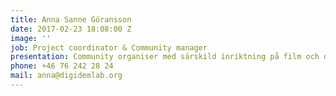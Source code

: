 ```yaml
---
title: Anna Sanne Göransson
date: 2017-02-23 18:08:00 Z
image: ''
job: Project coordinator & Community manager
presentation: Community organiser med särskild inriktning på film och digitala medier för att skapa deltagande och empowerment. Har tidigare arbetat på filmstudio i Ouagadougou, som ungdomsledare i Cali och fredsobservatör i Chiapas.
phone: +46 76 242 28 24
mail: anna@digidemlab.org
---
```

